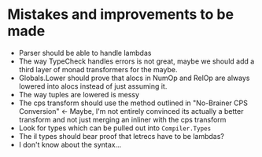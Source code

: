 # Mistakes and improvements to be made
+ Parser should be able to handle lambdas
+ The way TypeCheck handles errors is not great, maybe we should add a third layer of monad transformers for the maybe.
+ Globals.Lower should prove that alocs in NumOp and RelOp are always lowered into alocs instead of just assuming it.
+ The way tuples are lowered is messy
+ The cps transform should use the method outlined in "No-Brainer CPS Conversion" <- Maybe, I'm not entirely convinced its actually a better transform and not just merging an inliner with the cps transform
+ Look for types which can be pulled out into `Compiler.Types`
+ The il types should bear proof that letrecs have to be lambdas?
+ I don't know about the syntax...
